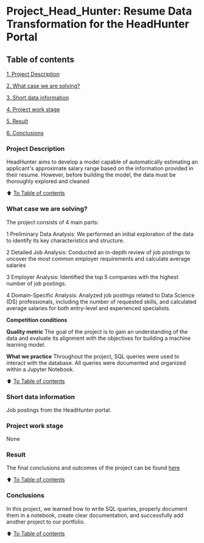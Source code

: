 # Project_Head_Hunter: Resume Data Transformation for the HeadHunter Portal

## Table of contents
[1. Project Description](https://github.com/Evgi23/Project_3_HH/blob/main/README.md#project-description)

[2. What case we are solving?](https://github.com/Evgi23/Project_3_HH/blob/main/README.md#what-case-we-are-solving)

[3. Short data information](__)

[4. Project work stage](__)

[5. Result](https://github.com/Evgi23/Project_3_HH/blob/main/Project_2_%D0%9D%D0%BE%D1%83%D1%82%D0%B1%D1%83%D0%BA_%D1%88%D0%B0%D0%B1%D0%BB%D0%BE%D0%BD.ipynb)

[6. Conclusions](https://github.com/Evgi23/Project_3_HH/blob/main/README.md#conclusions)

### Project Description
HeadHunter aims to develop a model capable of automatically estimating an applicant's approximate salary range based on the information provided in their resume. However, before building the model, the data must be thoroughly explored and cleaned

:arrow_up: [To Table of contents](https://github.com/Evgi23/Project_3_HH/blob/main/README.md#table-of-contents)

### What case we are solving?
The project consists of 4 main parts:

1 Preliminary Data Analysis: We performed an initial exploration of the data to identify its key characteristics and structure.

2 Detailed Job Analysis: Conducted an in-depth review of job postings to uncover the most common employer requirements and calculate average salaries

3 Employer Analysis: Identified the top 5 companies with the highest number of job postings.

4 Domain-Specific Analysis: Analyzed job postings related to Data Science (DS) professionals, including the number of requested skills, and calculated average salaries for both entry-level and experienced specialists.



**Competition conditions**


**Quality metric**
The goal of the project is to gain an understanding of the data and evaluate its alignment with the objectives for building a machine learning model.

**What we practice**
Throughout the project, SQL queries were used to interact with the database. All queries were documented and organized within a Jupyter Notebook.


:arrow_up: [To Table of contents](https://github.com/Evgi23/Project_3_HH/blob/main/README.md#table-of-contents)

### Short data information
Job postings from the HeadHunter portal.

### Project work stage
None

### Result
The final conclusions and outcomes of the project can be found [here](https://github.com/Evgi23/Project_3_HH/blob/main/Project_2_%D0%9D%D0%BE%D1%83%D1%82%D0%B1%D1%83%D0%BA_%D1%88%D0%B0%D0%B1%D0%BB%D0%BE%D0%BD.ipynb)


:arrow_up: [To Table of contents](https://github.com/Evgi23/Project_3_HH/blob/main/README.md#table-of-contents)

### Conclusions
In this project, we learned how to write SQL queries, properly document them in a notebook, create clear documentation, and successfully add another project to our portfolio.

:arrow_up: [To Table of contents](https://github.com/Evgi23/Project_3_HH/blob/main/README.md#table-of-contents)
